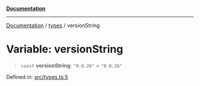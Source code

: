 [**Documentation**](../../README.md)

***

[Documentation](../../README.md) / [types](../README.md) / versionString

# Variable: versionString

> `const` **versionString**: `"0.0.26"` = `"0.0.26"`

Defined in: [src/types.ts:5](https://github.com/Christian-Me/folder-to-tags-plugin/blob/324c4975948764581637da1ab1e4cb12dc3f447a/src/types.ts#L5)

